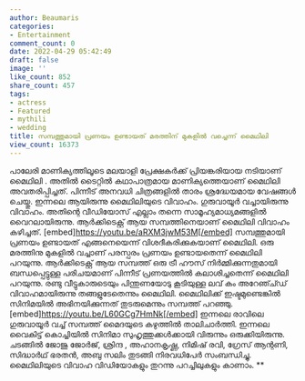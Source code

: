 ```yaml
---
author: Beaumaris
categories:
- Entertainment
comment_count: 0
date: 2022-04-29 05:42:49
draft: false
image: ''
like_count: 852
share_count: 457
tags:
- actress
- Featured
- mythili
- wedding
title: സമ്പത്തുമായി പ്രണയം ഉണ്ടായത് മരത്തിന് മുകളിൽ വച്ചെന്ന് മൈഥിലി
view_count: 16373
---
```


പാലേരി മാണിക്യത്തിലൂടെ മലയാളി പ്രേക്ഷകർക്ക് പ്രിയങ്കരിയായ നടിയാണ് മൈഥിലി . അതിൽ ടൈറ്റിൽ കഥാപാത്രമായ മാണിക്യത്തെയാണ് മൈഥിലി അവതരിപ്പിച്ചത്. പിന്നീട് അനവധി ചിത്രങ്ങളിൽ താരം ശ്രദ്ധേയമായ വേഷങ്ങൾ ചെയ്തു. ഇന്നലെ ആയിരുന്നു മൈഥിലിയുടെ വിവാഹം. ഗുരുവായൂർ വച്ചായിരുന്നു വിവാഹം. അതിന്റെ വീഡിയോസ് എല്ലാം തന്നെ സാമൂഹ്യമാധ്യമങ്ങളിൽ വൈറലായിരുന്നു. ആർക്കിടെക്റ്റ് ആയ സമ്പത്തിനെയാണ് മൈഥിലി വിവാഹം കഴിച്ചത്. [embed]https://youtu.be/aRXM3jwM53M[/embed] സമ്പത്തുമായി പ്രണയം ഉണ്ടായത് എങ്ങനെയെന്ന് വിശദീകരിക്കുകയാണ് മൈഥിലി. ഒരു മരത്തിനു മുകളിൽ വച്ചാണ് പരസ്പരം പ്രണയം ഉണ്ടായതെന്ന് മൈഥിലി പറയുന്നു. ആർക്കിടെക്റ്റ് ആയ സമ്പത്ത് ഒരു ട്രീ ഹൗസ് നിർമ്മിക്കുന്നതുമായി ബന്ധപ്പെട്ടുള്ള പരിചയമാണ് പിന്നീട് പ്രണയത്തിൽ കലാശിച്ചതെന്ന് മൈഥിലി പറയുന്നു. രണ്ടു വീട്ടുകാരുടെയും പിന്തുണയോടു കൂടിയുള്ള ലവ് കം അറേ​ഞ്ച്ഡ് വിവാഹമായിരുന്നു തങ്ങളുടേതെന്നും മൈഥിലി. മൈഥിലിക്ക് ഇഷ്ടമുണ്ടെങ്കിൽ സിനിമയിൽ അഭിനയിക്കുന്നത് തുടരുമെന്നും സമ്പത്ത് പറഞ്ഞു. [embed]https://youtu.be/L60GCg7HmNk[/embed] ഇന്നലെ രാവിലെ ഗുരുവായൂർ വച്ച് സമ്പത്ത് മൈദയുടെ കഴുത്തിൽ താലിചാർത്തി. ഇന്നലെ വൈകിട്ട് കൊച്ചിയിൽ സിനിമാ സുഹൃത്തുക്കൾക്കായി വിരുന്നും ഒരുക്കിയിരുന്നു. ചടങ്ങിൽ ജോജു ജോർജ്, ശ്രിന്ദ , അഹാനകൃഷ്ണ, നിമിഷ് രവി, ഗ്രേസ് ആന്റണി, സിദ്ധാർഥ് ഭരതൻ, അബു സലിം തുടങ്ങി നിരവധിപേര്‍ സംബന്ധിച്ചു. മൈഥിലിയുടെ വിവാഹ വിഡിയോകളും തുറന്നു പറച്ചിലുകളും കാണാം. **